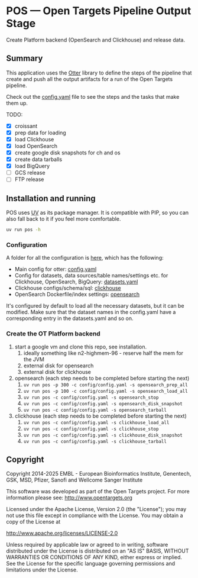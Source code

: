 # POS — Open Targets Pipeline Output Stage

Create Platform backend (OpenSearch and Clickhouse) and release data.


## Summary

This application uses the [Otter](http://github.com/opentargets/otter) library to
define the steps of the pipeline that create and push all the output artifacts for a run of the Open Targets pipeline.

Check out the [config.yaml](config/config.yaml) file to see the steps and the tasks that
make them up.

TODO:
- [X] croissant
- [X] prep data for loading
- [X] load Clickhouse
- [X] load OpenSearch
- [X] create google disk snapshots for ch and os
- [X] create data tarballs
- [X] load BigQuery 
- [ ] GCS release
- [ ] FTP release

## Installation and running

POS uses [UV](https://docs.astral.sh/uv/) as its package manager. It is compatible
with PIP, so you can also fall back to it if you feel more comfortable.


```bash
uv run pos -h
```

### Configuration

A folder for all the configuration is [here](config), which has the following:

- Main config for otter: [config.yaml](config/config.yaml)
- Config for datasets, data sources/table names/settings etc. for Clickhouse, OpenSearch, BigQuery: [datasets.yaml](config/datasets.yaml)
- Clickhouse configs/schema/sql: [clickhouse](config/clickhouse/)
- OpenSearch Dockerfile/index settings: [opensearch](config/opensearch/)

It's configured by default to load all the necessary datasets, but it can be modified. Make sure that the dataset names in the config.yaml have a corresponding entry in the datasets.yaml and so on.

### Create the OT Platform backend
1. start a google vm and clone this repo, see installation.
   1. ideally something like n2-highmem-96 - reserve half the mem for the JVM
   2. external disk for opensearch
   3. external disk for clickhouse
2. opensearch (each step needs to be completed before starting the next)
   1. `uv run pos -p 300 -c config/config.yaml -s opensearch_prep_all`
   2. `uv run pos -p 100 -c config/config.yaml -s opensearch_load_all`
   3. `uv run pos -c config/config.yaml -s opensearch_stop`
   4. `uv run pos -c config/config.yaml -s opensearch_disk_snapshot`
   5. `uv run pos -c config/config.yaml -s opensearch_tarball`
3. clickhouse (each step needs to be completed before starting the next)
   1. `uv run pos -c config/config.yaml -s clickhouse_load_all`
   2. `uv run pos -c config/config.yaml -s clickhouse_stop`
   3. `uv run pos -c config/config.yaml -s clickhouse_disk_snapshot`
   4. `uv run pos -c config/config.yaml -s clickhouse_tarball`



## Copyright

Copyright 2014-2025 EMBL - European Bioinformatics Institute, Genentech, GSK,
MSD, Pfizer, Sanofi and Wellcome Sanger Institute

This software was developed as part of the Open Targets project. For more
information please see: http://www.opentargets.org

Licensed under the Apache License, Version 2.0 (the "License"); you may not use
this file except in compliance with the License. You may obtain a copy of the
License at

http://www.apache.org/licenses/LICENSE-2.0

Unless required by applicable law or agreed to in writing, software
distributed under the License is distributed on an "AS IS" BASIS,
WITHOUT WARRANTIES OR CONDITIONS OF ANY KIND, either express or implied.
See the License for the specific language governing permissions and
limitations under the License.